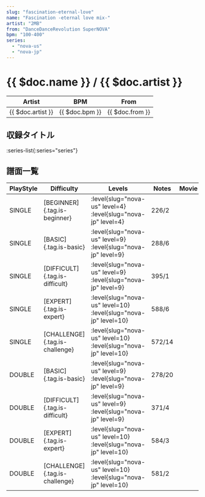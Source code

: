 ```yaml
---
slug: "fascination-eternal-love"
name: "Fascination -eternal love mix-"
artist: "2MB"
from: "DanceDanceRevolution SuperNOVA"
bpm: "100-400"
series:
  - "nova-us"
  - "nova-jp"
---
```


# {{ $doc.name }} / {{ $doc.artist }}

|Artist|BPM|From|
|------|---|----|
|{{ $doc.artist }}|{{ $doc.bpm }}|{{ $doc.from }}|

## 収録タイトル

:series-list{:series="series"}

## 譜面一覧

|PlayStyle|Difficulty|Levels|Notes|Movie|
|---------|----------|------|-----|-----|
|SINGLE|[BEGINNER]{.tag.is-beginner}|:level{slug="nova-us" level=4} :level{slug="nova-jp" level=4}|226/2||
|SINGLE|[BASIC]{.tag.is-basic}|:level{slug="nova-us" level=9} :level{slug="nova-jp" level=9}|288/6||
|SINGLE|[DIFFICULT]{.tag.is-difficult}|:level{slug="nova-us" level=9} :level{slug="nova-jp" level=9}|395/1||
|SINGLE|[EXPERT]{.tag.is-expert}|:level{slug="nova-us" level=10} :level{slug="nova-jp" level=10}|588/6||
|SINGLE|[CHALLENGE]{.tag.is-challenge}|:level{slug="nova-us" level=10} :level{slug="nova-jp" level=10}|572/14||
|DOUBLE|[BASIC]{.tag.is-basic}|:level{slug="nova-us" level=9} :level{slug="nova-jp" level=9}|278/20||
|DOUBLE|[DIFFICULT]{.tag.is-difficult}|:level{slug="nova-us" level=9} :level{slug="nova-jp" level=9}|371/4||
|DOUBLE|[EXPERT]{.tag.is-expert}|:level{slug="nova-us" level=10} :level{slug="nova-jp" level=10}|584/3||
|DOUBLE|[CHALLENGE]{.tag.is-challenge}|:level{slug="nova-us" level=10} :level{slug="nova-jp" level=10}|581/2||

